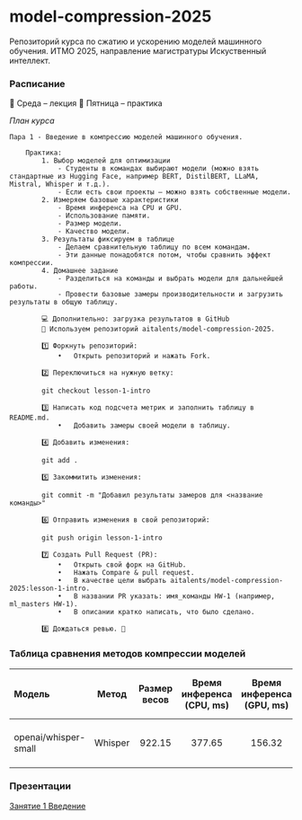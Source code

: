 # model-compression-2025

Репозиторий курса по сжатию и ускорению моделей машинного обучения.
ИТМО 2025, направление магистратуры Искуственный интеллект.

### Расписание

📅 Среда – лекция
📅 Пятница – практика

*План курса*

    Пара 1 - Введение в компрессию моделей машинного обучения.

        Практика:
            1. Выбор моделей для оптимизации
	            - Cтуденты в командах выбирают модели (можно взять стандартные из Hugging Face, например BERT, DistilBERT, LLaMA, Mistral, Whisper и т.д.).
	            - Если есть свои проекты – можно взять собственные модели.
            2. Измеряем базовые характеристики
                - Время инференса на CPU и GPU.
                - Использование памяти.
                - Размер модели.
                - Качество модели.
            3. Результаты фиксируем в таблице
                - Делаем сравнительную таблицу по всем командам.
                - Эти данные понадобятся потом, чтобы сравнить эффект компрессии.
	        4. Домашнее задание
                - Разделиться на команды и выбрать модели для дальнейшей работы.
                - Провести базовые замеры производительности и загрузить результаты в общую таблицу.

            💻 Дополнительно: загрузка результатов в GitHub
            📌 Используем репозиторий aitalents/model-compression-2025.

            1️⃣ Форкнуть репозиторий:
            	•	Открыть репозиторий и нажать Fork.

            2️⃣ Переключиться на нужную ветку:

            git checkout lesson-1-intro

            3️⃣ Написать код подсчета метрик и заполнить таблицу в README.md.
            	•	Добавить замеры своей модели в таблицу.

            4️⃣ Добавить изменения:

            git add .

            5️⃣ Закоммитить изменения:

            git commit -m "Добавил результаты замеров для <название команды>"

            6️⃣ Отправить изменения в свой репозиторий:

            git push origin lesson-1-intro

            7️⃣ Создать Pull Request (PR):
            	•	Открыть свой форк на GitHub.
            	•	Нажать Compare & pull request.
            	•	В качестве цели выбрать aitalents/model-compression-2025:lesson-1-intro.
            	•	В названии PR указать: имя_команды HW-1 (например, ml_masters HW-1).
            	•	В описании кратко написать, что было сделано.

            8️⃣ Дождаться ревью. 🎯


### Таблица сравнения методов компрессии моделей
| Модель | Метод | Размер весов | Время инференса (CPU, ms) | Время инференса (GPU, ms) | Использование RAM (MB) | Использование VRAM (MB) | Качество (PPL, BLEU, Accuracy) |
| :---   | :----: | :----: | :----: | :----: | :----: | :----: | :----: |
| openai/whisper-small | Whisper | 922.15 | 377.65 | 156.32 | 922.8 | 931.01 | 1.34% CER 3.83% WER |


### Презентации
[Занятие 1 Введение](https://docs.google.com/presentation/d/1_Q0bhbvD9wJl_KJm-ixDExSrd_fKHefengdE_XWtS0M/edit?usp=sharing)
